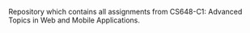 Repository which contains all assignments from CS648-C1: Advanced Topics in Web and Mobile Applications.
